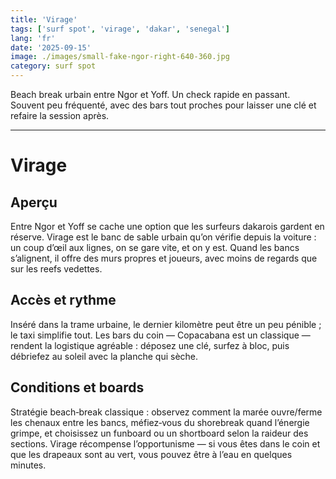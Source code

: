 ```yaml
---
title: 'Virage'
tags: ['surf spot', 'virage', 'dakar', 'senegal']
lang: 'fr'
date: '2025-09-15'
image: ./images/small-fake-ngor-right-640-360.jpg
category: surf spot
---
```


Beach break urbain entre Ngor et Yoff. Un check rapide en passant. Souvent peu fréquenté, avec des bars tout proches pour laisser une clé et refaire la session après.

---

# Virage

## Aperçu

Entre Ngor et Yoff se cache une option que les surfeurs dakarois gardent en réserve. Virage est le banc de sable urbain qu’on vérifie depuis la voiture : un coup d’œil aux lignes, on se gare vite, et on y est. Quand les bancs s’alignent, il offre des murs propres et joueurs, avec moins de regards que sur les reefs vedettes.

## Accès et rythme

Inséré dans la trame urbaine, le dernier kilomètre peut être un peu pénible ; le taxi simplifie tout. Les bars du coin — Copacabana est un classique — rendent la logistique agréable : déposez une clé, surfez à bloc, puis débriefez au soleil avec la planche qui sèche.

## Conditions et boards

Stratégie beach‑break classique : observez comment la marée ouvre/ferme les chenaux entre les bancs, méfiez‑vous du shorebreak quand l’énergie grimpe, et choisissez un funboard ou un shortboard selon la raideur des sections. Virage récompense l’opportunisme — si vous êtes dans le coin et que les drapeaux sont au vert, vous pouvez être à l’eau en quelques minutes.
